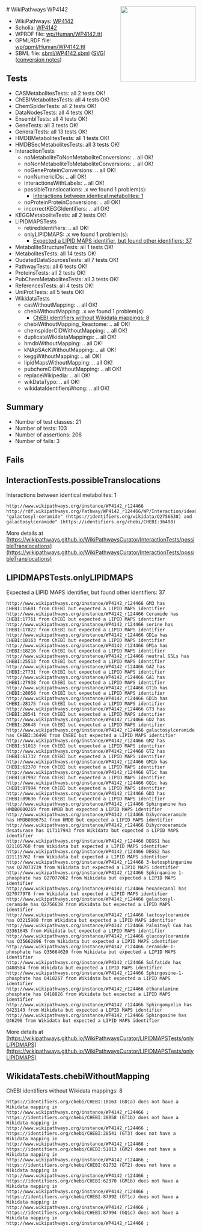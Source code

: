 <img style="float: right; width: 200px" src="../logo.png" />
# WikiPathways WP4142

* WikiPathways: [WP4142](https://identifiers.org/wikipathways:WP4142)
* Scholia: [WP4142](https://scholia.toolforge.org/wikipathways/WP4142)
* WPRDF file: [wp/Human/WP4142.ttl](../wp/Human/WP4142.ttl)
* GPMLRDF file: [wp/gpml/Human/WP4142.ttl](../wp/gpml/Human/WP4142.ttl)
* SBML file: [sbml/WP4142.sbml](../sbml/WP4142.sbml) ([SVG](../sbml/WP4142.svg)) ([conversion notes](../sbml/WP4142.txt))

## Tests
* CASMetabolitesTests: all 2 tests OK!
* ChEBIMetabolitesTests: all 4 tests OK!
* ChemSpiderTests: all 2 tests OK!
* DataNodesTests: all 4 tests OK!
* EnsemblTests: all 4 tests OK!
* GeneTests: all 3 tests OK!
* GeneralTests: all 13 tests OK!
* HMDBMetabolitesTests: all 1 tests OK!
* HMDBSecMetabolitesTests: all 3 tests OK!
* InteractionTests
    * noMetaboliteToNonMetaboliteConversions: .. all OK!
    * noNonMetaboliteToMetaboliteConversions: .. all OK!
    * noGeneProteinConversions: .. all OK!
    * nonNumericIDs: .. all OK!
    * interactionsWithLabels: .. all OK!
    * possibleTranslocations: .x we found 1 problem(s):
        * [Interactions between identical metabolites: 1](#d59038c4)
    * noProteinProteinConversions: .. all OK!
    * incorrectKEGGIdentifiers: .. all OK!
* KEGGMetaboliteTests: all 2 tests OK!
* LIPIDMAPSTests
    * retiredIdentifiers: .. all OK!
    * onlyLIPIDMAPS: .x we found 1 problem(s):
        * [Expected a LIPID MAPS identifier, but found other identifiers: 37](#d0bfb6bd)
* MetaboliteStructureTests: all 1 tests OK!
* MetabolitesTests: all 14 tests OK!
* OudatedDataSourcesTests: all 7 tests OK!
* PathwayTests: all 6 tests OK!
* ProteinsTests: all 2 tests OK!
* PubChemMetabolitesTests: all 3 tests OK!
* ReferencesTests: all 4 tests OK!
* UniProtTests: all 5 tests OK!
* WikidataTests
    * casWithoutMapping: .. all OK!
    * chebiWithoutMapping: .x we found 1 problem(s):
        * [ChEBI identifiers without Wikidata mappings: 8](#a8d554d4)
    * chebiWithoutMapping_Reactome: .. all OK!
    * chemspiderCIDWithoutMapping: .. all OK!
    * duplicateWikidataMappings: .. all OK!
    * hmdbWithoutMapping: .. all OK!
    * kNApSAcKWithoutMapping: .. all OK!
    * keggWithoutMapping: .. all OK!
    * lipidMapsWithoutMapping: .. all OK!
    * pubchemCIDWithoutMapping: .. all OK!
    * replaceWikipedia: .. all OK!
    * wikDataTypo: .. all OK!
    * wikidataIdentifiersWrong: .. all OK!


## Summary

* Number of test classes: 21
* Number of tests: 103
* Number of assertions: 206
* Number of fails: 3

## Fails

<a name="d59038c4" />

## InteractionTests.possibleTranslocations

Interactions between identical metabolites: 1
```
http://www.wikipathways.org/instance/WP4142_r124466 http://rdf.wikipathways.org/Pathway/WP4142_r124466/WP/Interaction/idea071e50 "galactosyl-ceramide" (https://identifiers.org/wikidata/Q2756638) and 
galactosylceramide" (https://identifiers.org/chebi/CHEBI:36498)
```

More details at [https://wikipathways.github.io/WikiPathwaysCurator/InteractionTests/possibleTranslocations](https://wikipathways.github.io/WikiPathwaysCurator/InteractionTests/possibleTranslocations)

<a name="d0bfb6bd" />

## LIPIDMAPSTests.onlyLIPIDMAPS

Expected a LIPID MAPS identifier, but found other identifiers: 37
```
http://www.wikipathways.org/instance/WP4142_r124466 GM3 has CHEBI:15681 from ChEBI but expected a LIPID MAPS identifier
http://www.wikipathways.org/instance/WP4142_r124466 Ceramide has CHEBI:17761 from ChEBI but expected a LIPID MAPS identifier
http://www.wikipathways.org/instance/WP4142_r124466 serine has CHEBI:17822 from ChEBI but expected a LIPID MAPS identifier
http://www.wikipathways.org/instance/WP4142_r124466 GD1a has CHEBI:18163 from ChEBI but expected a LIPID MAPS identifier
http://www.wikipathways.org/instance/WP4142_r124466 GM1a has CHEBI:18216 from ChEBI but expected a LIPID MAPS identifier
http://www.wikipathways.org/instance/WP4142_r124466 neutral GSLs has CHEBI:25513 from ChEBI but expected a LIPID MAPS identifier
http://www.wikipathways.org/instance/WP4142_r124466 GA2 has CHEBI:27731 from ChEBI but expected a LIPID MAPS identifier
http://www.wikipathways.org/instance/WP4142_r124466 GA1 has CHEBI:27938 from ChEBI but expected a LIPID MAPS identifier
http://www.wikipathways.org/instance/WP4142_r124466 GT1b has CHEBI:28058 from ChEBI but expected a LIPID MAPS identifier
http://www.wikipathways.org/instance/WP4142_r124466 GD1b has CHEBI:28175 from ChEBI but expected a LIPID MAPS identifier
http://www.wikipathways.org/instance/WP4142_r124466 GT3 has CHEBI:28541 from ChEBI but expected a LIPID MAPS identifier
http://www.wikipathways.org/instance/WP4142_r124466 GD2 has CHEBI:28648 from ChEBI but expected a LIPID MAPS identifier
http://www.wikipathways.org/instance/WP4142_r124466 galactosylceramide has CHEBI:36498 from ChEBI but expected a LIPID MAPS identifier
http://www.wikipathways.org/instance/WP4142_r124466 GM2 has CHEBI:51013 from ChEBI but expected a LIPID MAPS identifier
http://www.wikipathways.org/instance/WP4142_r124466 GT2 has CHEBI:61732 from ChEBI but expected a LIPID MAPS identifier
http://www.wikipathways.org/instance/WP4142_r124466 GM1b has CHEBI:62370 from ChEBI but expected a LIPID MAPS identifier
http://www.wikipathways.org/instance/WP4142_r124466 GT1c has CHEBI:87992 from ChEBI but expected a LIPID MAPS identifier
http://www.wikipathways.org/instance/WP4142_r124466 GQ1c has CHEBI:87994 from ChEBI but expected a LIPID MAPS identifier
http://www.wikipathways.org/instance/WP4142_r124466 GD3 has CHEBI:89636 from ChEBI but expected a LIPID MAPS identifier
http://www.wikipathways.org/instance/WP4142_r124466 Sphinganine has HMDB0000269 from HMDB but expected a LIPID MAPS identifier
http://www.wikipathways.org/instance/WP4142_r124466 Dihydroceramide has HMDB0006752 from HMDB but expected a LIPID MAPS identifier
http://www.wikipathways.org/instance/WP4142_r124466 Dihydroceramide desaturase has Q17117943 from Wikidata but expected a LIPID MAPS identifier
http://www.wikipathways.org/instance/WP4142_r124466 DEGS1 has Q21105760 from Wikidata but expected a LIPID MAPS identifier
http://www.wikipathways.org/instance/WP4142_r124466 DEGS2 has Q21115762 from Wikidata but expected a LIPID MAPS identifier
http://www.wikipathways.org/instance/WP4142_r124466 3-ketosphinganine has Q27073739 from Wikidata but expected a LIPID MAPS identifier
http://www.wikipathways.org/instance/WP4142_r124466 Sphinganine 1-phosphate has Q27077062 from Wikidata but expected a LIPID MAPS identifier
http://www.wikipathways.org/instance/WP4142_r124466 hexadecanal has Q27077978 from Wikidata but expected a LIPID MAPS identifier
http://www.wikipathways.org/instance/WP4142_r124466 galactosyl-ceramide has Q2756638 from Wikidata but expected a LIPID MAPS identifier
http://www.wikipathways.org/instance/WP4142_r124466 lactosylceramide has Q3215908 from Wikidata but expected a LIPID MAPS identifier
http://www.wikipathways.org/instance/WP4142_r124466 Palmitoyl CoA has Q3361645 from Wikidata but expected a LIPID MAPS identifier
http://www.wikipathways.org/instance/WP4142_r124466 glucosylceramide has Q35662896 from Wikidata but expected a LIPID MAPS identifier
http://www.wikipathways.org/instance/WP4142_r124466 ceramide-1-phosphate has Q35664620 from Wikidata but expected a LIPID MAPS identifier
http://www.wikipathways.org/instance/WP4142_r124466 Sulfatide has Q408584 from Wikidata but expected a LIPID MAPS identifier
http://www.wikipathways.org/instance/WP4142_r124466 Sphingosine-1-phosphate has Q418267 from Wikidata but expected a LIPID MAPS identifier
http://www.wikipathways.org/instance/WP4142_r124466 ethanolamine phosphate has Q418826 from Wikidata but expected a LIPID MAPS identifier
http://www.wikipathways.org/instance/WP4142_r124466 Sphingomyelin has Q423143 from Wikidata but expected a LIPID MAPS identifier
http://www.wikipathways.org/instance/WP4142_r124466 Sphingosine has Q46298 from Wikidata but expected a LIPID MAPS identifier
```

More details at [https://wikipathways.github.io/WikiPathwaysCurator/LIPIDMAPSTests/onlyLIPIDMAPS](https://wikipathways.github.io/WikiPathwaysCurator/LIPIDMAPSTests/onlyLIPIDMAPS)

<a name="a8d554d4" />

## WikidataTests.chebiWithoutMapping

ChEBI identifiers without Wikidata mappings: 8
```
https://identifiers.org/chebi/CHEBI:18163 (GD1a) does not have a Wikidata mapping in http://www.wikipathways.org/instance/WP4142_r124466 ; 
https://identifiers.org/chebi/CHEBI:28058 (GT1b) does not have a Wikidata mapping in http://www.wikipathways.org/instance/WP4142_r124466 ; 
https://identifiers.org/chebi/CHEBI:28541 (GT3) does not have a Wikidata mapping in http://www.wikipathways.org/instance/WP4142_r124466 ; 
https://identifiers.org/chebi/CHEBI:51013 (GM2) does not have a Wikidata mapping in http://www.wikipathways.org/instance/WP4142_r124466 ; 
https://identifiers.org/chebi/CHEBI:61732 (GT2) does not have a Wikidata mapping in http://www.wikipathways.org/instance/WP4142_r124466 ; 
https://identifiers.org/chebi/CHEBI:62370 (GM1b) does not have a Wikidata mapping in http://www.wikipathways.org/instance/WP4142_r124466 ; 
https://identifiers.org/chebi/CHEBI:87992 (GT1c) does not have a Wikidata mapping in http://www.wikipathways.org/instance/WP4142_r124466 ; 
https://identifiers.org/chebi/CHEBI:87994 (GQ1c) does not have a Wikidata mapping in http://www.wikipathways.org/instance/WP4142_r124466 ; 
```

